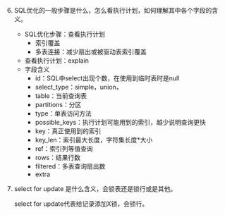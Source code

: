 6. SQL优化的一般步骤是什么，怎么看执行计划，如何理解其中各个字段的含义。
   - SQL优化步骤：查看执行计划
     - 索引覆盖
     - 多表连接：减少扇出或被驱动表索引覆盖
   - 查看执行计划：explain
   - 字段含义
     - id：SQL中select出现个数，在使用到临时表时是null
     - select_type：simple，union，
     - table：当前查询表
     - partitions：分区
     - type：单表访问方法
     - possible_keys：执行计划可能用到的索引，越少说明查询更快
     - key：真正使用到的索引
     - key_len：索引最大长度，字符集长度*大小
     - ref：索引列等值查询
     - rows：结果行数
     - filtered：多表查询扇出数
     - extra
   
7. select for update 是什么含义，会锁表还是锁行或是其他。

   select for update代表给记录添加X锁，会锁行。